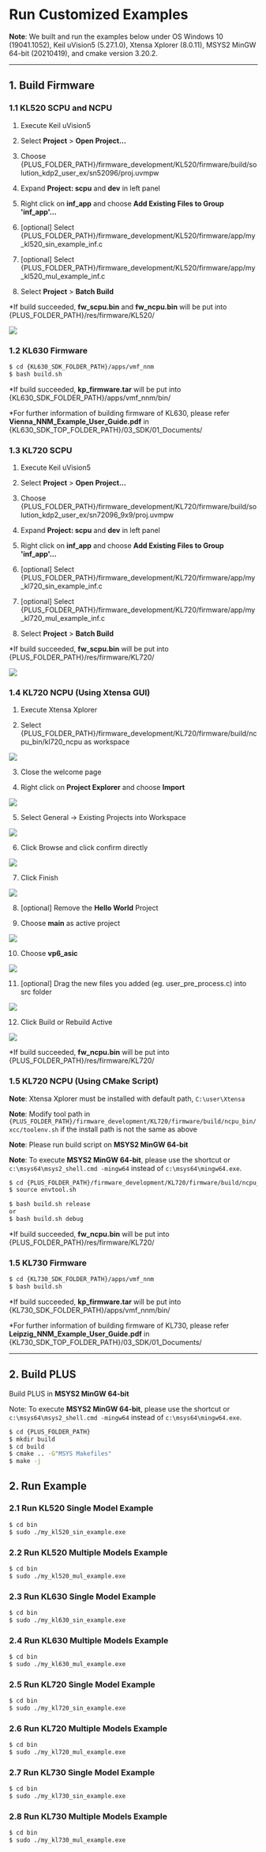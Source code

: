# Run Customized Examples

**Note**: We built and run the examples below under OS Windows 10 (19041.1052), Keil uVision5 (5.27.1.0), Xtensa Xplorer (8.0.11), MSYS2 MinGW 64-bit (20210419), and cmake version 3.20.2.

---

## 1. Build Firmware

### 1.1 KL520 SCPU and NCPU
1. Execute Keil uVision5

2. Select **Project** > **Open Project...**

3. Choose {PLUS_FOLDER_PATH}/firmware_development/KL520/firmware/build/solution_kdp2_user_ex/sn52096/proj.uvmpw

4. Expand **Project: scpu** and **dev** in left panel

5. Right click on **inf_app** and choose **Add Existing Files to Group 'inf_app'...**

6. [optional] Select {PLUS_FOLDER_PATH}/firmware_development/KL520/firmware/app/my_kl520_sin_example_inf.c

7. [optional] Select {PLUS_FOLDER_PATH}/firmware_development/KL520/firmware/app/my_kl520_mul_example_inf.c

8. Select **Project** > **Batch Build**

*If build succeeded, **fw_scpu.bin** and **fw_ncpu.bin** will be put into {PLUS_FOLDER_PATH}/res/firmware/KL520/

![](../../imgs/keil_build_kl520_firmware.png)

### 1.2 KL630 Firmware

```bash
$ cd {KL630_SDK_FOLDER_PATH}/apps/vmf_nnm
$ bash build.sh
```

*If build succeeded, **kp_firmware.tar** will be put into {KL630_SDK_FOLDER_PATH}/apps/vmf_nnm/bin/

*For further information of building firmware of KL630, please refer **Vienna_NNM_Example_User_Guide.pdf** in {KL630_SDK_TOP_FOLDER_PATH}/03_SDK/01_Documents/

### 1.3 KL720 SCPU
1. Execute Keil uVision5

2. Select **Project** > **Open Project...**

3. Choose {PLUS_FOLDER_PATH}/firmware_development/KL720/firmware/build/solution_kdp2_user_ex/sn72096_9x9/proj.uvmpw

4. Expand **Project: scpu** and **dev** in left panel

5. Right click on **inf_app** and choose **Add Existing Files to Group 'inf_app'...**

6. [optional] Select {PLUS_FOLDER_PATH}/firmware_development/KL720/firmware/app/my_kl720_sin_example_inf.c

7. [optional] Select {PLUS_FOLDER_PATH}/firmware_development/KL720/firmware/app/my_kl720_mul_example_inf.c

8. Select **Project** > **Batch Build**

*If build succeeded, **fw_scpu.bin** will be put into {PLUS_FOLDER_PATH}/res/firmware/KL720/

![](../../imgs/keil_build_kl720_firmware.png)

### 1.4 KL720 NCPU (Using Xtensa GUI)
1. Execute Xtensa Xplorer

2. Select {PLUS_FOLDER_PATH}/firmware_development/KL720/firmware/build/ncpu_bin/kl720_ncpu as workspace

![](../../imgs/xtensa_select_workspace.png)

3. Close the welcome page

4. Right click on **Project Explorer** and choose **Import**

![](../../imgs/xtensa_start_import.png)

5. Select General -> Existing Projects into Workspace

![](../../imgs/xtensa_existing_project.png)

6. Click Browse and click confirm directly

![](../../imgs/xtensa_import.png)

7. Click Finish

![](../../imgs/xtensa_import_finish.png)

8. [optional] Remove the **Hello World** Project

9. Choose **main** as active project

![](../../imgs/xtensa_main.png)

10. Choose **vp6_asic**

![](../../imgs/xtensa_vp6.png)

11. [optional] Drag the new files you added (eg. user_pre_process.c) into src folder

![](../../imgs/xtensa_add_src.png)

12. Click Build or Rebuild Active

![](../../imgs/xtensa_build.png)

*If build succeeded, **fw_ncpu.bin** will be put into {PLUS_FOLDER_PATH}/res/firmware/KL720/

### 1.5 KL720 NCPU (Using CMake Script)

**Note**: Xtensa Xplorer must be installed with default path, `C:\user\Xtensa`

**Note**: Modify tool path in `{PLUS_FOLDER_PATH}/firmware_development/KL720/firmware/build/ncpu_bin/xcc/toolenv.sh` if the install path is not the same as above

**Note**: Please run build script on **MSYS2 MinGW 64-bit**

**Note**: To execute **MSYS2 MinGW 64-bit**, please use the shortcut or `c:\msys64\msys2_shell.cmd -mingw64` instead of `c:\msys64\mingw64.exe`.

```bash
$ cd {PLUS_FOLDER_PATH}/firmware_development/KL720/firmware/build/ncpu_bin/xcc
$ source envtool.sh

$ bash build.sh release
or
$ bash build.sh debug
```

*If build succeeded, **fw_ncpu.bin** will be put into {PLUS_FOLDER_PATH}/res/firmware/KL720/

### 1.5 KL730 Firmware

```bash
$ cd {KL730_SDK_FOLDER_PATH}/apps/vmf_nnm
$ bash build.sh
```

*If build succeeded, **kp_firmware.tar** will be put into {KL730_SDK_FOLDER_PATH}/apps/vmf_nnm/bin/

*For further information of building firmware of KL730, please refer **Leipzig_NNM_Example_User_Guide.pdf** in {KL730_SDK_TOP_FOLDER_PATH}/03_SDK/01_Documents/

---

## 2. Build PLUS

Build PLUS in **MSYS2 MinGW 64-bit**

Note: To execute **MSYS2 MinGW 64-bit**, please use the shortcut or `c:\msys64\msys2_shell.cmd -mingw64` instead of `c:\msys64\mingw64.exe`.

```bash
$ cd {PLUS_FOLDER_PATH}
$ mkdir build
$ cd build
$ cmake .. -G"MSYS Makefiles"
$ make -j
```

## 2. Run Example

### 2.1 Run KL520 Single Model Example

```bash
$ cd bin
$ sudo ./my_kl520_sin_example.exe
```

### 2.2 Run KL520 Multiple Models Example

```bash
$ cd bin
$ sudo ./my_kl520_mul_example.exe
```

### 2.3 Run KL630 Single Model Example

```bash
$ cd bin
$ sudo ./my_kl630_sin_example.exe
```

### 2.4 Run KL630 Multiple Models Example

```bash
$ cd bin
$ sudo ./my_kl630_mul_example.exe
```

### 2.5 Run KL720 Single Model Example

```bash
$ cd bin
$ sudo ./my_kl720_sin_example.exe
```

### 2.6 Run KL720 Multiple Models Example

```bash
$ cd bin
$ sudo ./my_kl720_mul_example.exe
```
### 2.7 Run KL730 Single Model Example

```bash
$ cd bin
$ sudo ./my_kl730_sin_example.exe
```

### 2.8 Run KL730 Multiple Models Example

```bash
$ cd bin
$ sudo ./my_kl730_mul_example.exe
```
